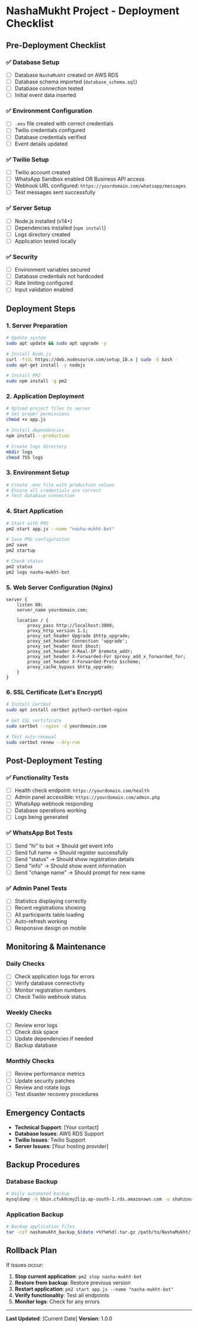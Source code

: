 # NashaMukht Project - Deployment Checklist

## Pre-Deployment Checklist

### ✅ Database Setup
- [ ] Database `NashaMukht` created on AWS RDS
- [ ] Database schema imported (`database_schema.sql`)
- [ ] Database connection tested
- [ ] Initial event data inserted

### ✅ Environment Configuration
- [ ] `.env` file created with correct credentials
- [ ] Twilio credentials configured
- [ ] Database credentials verified
- [ ] Event details updated

### ✅ Twilio Setup
- [ ] Twilio account created
- [ ] WhatsApp Sandbox enabled OR Business API access
- [ ] Webhook URL configured: `https://yourdomain.com/whatsapp/messages`
- [ ] Test messages sent successfully

### ✅ Server Setup
- [ ] Node.js installed (v14+)
- [ ] Dependencies installed (`npm install`)
- [ ] Logs directory created
- [ ] Application tested locally

### ✅ Security
- [ ] Environment variables secured
- [ ] Database credentials not hardcoded
- [ ] Rate limiting configured
- [ ] Input validation enabled

## Deployment Steps

### 1. Server Preparation
```bash
# Update system
sudo apt update && sudo apt upgrade -y

# Install Node.js
curl -fsSL https://deb.nodesource.com/setup_18.x | sudo -E bash -
sudo apt-get install -y nodejs

# Install PM2
sudo npm install -g pm2
```

### 2. Application Deployment
```bash
# Upload project files to server
# Set proper permissions
chmod +x app.js

# Install dependencies
npm install --production

# Create logs directory
mkdir logs
chmod 755 logs
```

### 3. Environment Setup
```bash
# Create .env file with production values
# Ensure all credentials are correct
# Test database connection
```

### 4. Start Application
```bash
# Start with PM2
pm2 start app.js --name "nasha-mukht-bot"

# Save PM2 configuration
pm2 save
pm2 startup

# Check status
pm2 status
pm2 logs nasha-mukht-bot
```

### 5. Web Server Configuration (Nginx)
```nginx
server {
    listen 80;
    server_name yourdomain.com;
    
    location / {
        proxy_pass http://localhost:3000;
        proxy_http_version 1.1;
        proxy_set_header Upgrade $http_upgrade;
        proxy_set_header Connection 'upgrade';
        proxy_set_header Host $host;
        proxy_set_header X-Real-IP $remote_addr;
        proxy_set_header X-Forwarded-For $proxy_add_x_forwarded_for;
        proxy_set_header X-Forwarded-Proto $scheme;
        proxy_cache_bypass $http_upgrade;
    }
}
```

### 6. SSL Certificate (Let's Encrypt)
```bash
# Install Certbot
sudo apt install certbot python3-certbot-nginx

# Get SSL certificate
sudo certbot --nginx -d yourdomain.com

# Test auto-renewal
sudo certbot renew --dry-run
```

## Post-Deployment Testing

### ✅ Functionality Tests
- [ ] Health check endpoint: `https://yourdomain.com/health`
- [ ] Admin panel accessible: `https://yourdomain.com/admin.php`
- [ ] WhatsApp webhook responding
- [ ] Database operations working
- [ ] Logs being generated

### ✅ WhatsApp Bot Tests
- [ ] Send "hi" to bot → Should get event info
- [ ] Send full name → Should register successfully
- [ ] Send "status" → Should show registration details
- [ ] Send "info" → Should show event information
- [ ] Send "change name" → Should prompt for new name

### ✅ Admin Panel Tests
- [ ] Statistics displaying correctly
- [ ] Recent registrations showing
- [ ] All participants table loading
- [ ] Auto-refresh working
- [ ] Responsive design on mobile

## Monitoring & Maintenance

### Daily Checks
- [ ] Check application logs for errors
- [ ] Verify database connectivity
- [ ] Monitor registration numbers
- [ ] Check Twilio webhook status

### Weekly Checks
- [ ] Review error logs
- [ ] Check disk space
- [ ] Update dependencies if needed
- [ ] Backup database

### Monthly Checks
- [ ] Review performance metrics
- [ ] Update security patches
- [ ] Review and rotate logs
- [ ] Test disaster recovery procedures

## Emergency Contacts

- **Technical Support**: [Your contact]
- **Database Issues**: AWS RDS Support
- **Twilio Issues**: Twilio Support
- **Server Issues**: [Your hosting provider]

## Backup Procedures

### Database Backup
```bash
# Daily automated backup
mysqldump -h bbin.cfuk0cmy2lip.ap-south-1.rds.amazonaws.com -u shahzoor -p NashaMukht > backup_$(date +%Y%m%d).sql
```

### Application Backup
```bash
# Backup application files
tar -czf nashamukht_backup_$(date +%Y%m%d).tar.gz /path/to/NashaMukht/
```

## Rollback Plan

If issues occur:

1. **Stop current application**: `pm2 stop nasha-mukht-bot`
2. **Restore from backup**: Restore previous version
3. **Restart application**: `pm2 start app.js --name "nasha-mukht-bot"`
4. **Verify functionality**: Test all endpoints
5. **Monitor logs**: Check for any errors

---

**Last Updated**: [Current Date]
**Version**: 1.0.0
